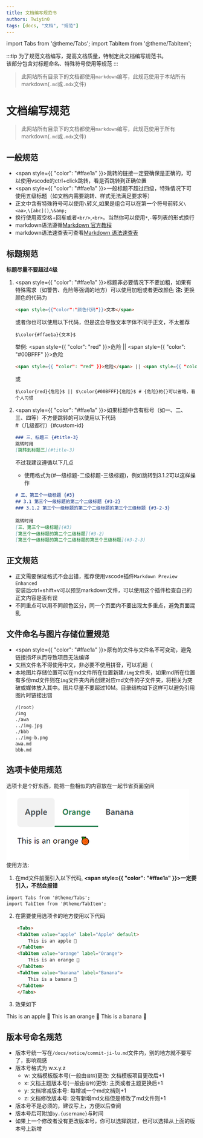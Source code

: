 ```yaml
---
title: 文档编写规范书
authors: Twiyin0
tags: [docs, "文档", "规范"]
---
```


import Tabs from '@theme/Tabs';
import TabItem from '@theme/TabItem';

:::tip
为了规范文档编写，提高文档质量，特制定此文档编写规范书。  
该部分包含对标题命名、特殊符号使用等规范
:::

> 此网站所有目录下的文档都使用`markdown`编写，此规范使用于本站所有markdown(`.md`或`.mdx`文件)  

<!--truncate-->

# 文档编写规范
> 此网站所有目录下的文档都使用`markdown`编写，此规范使用于所有markdown(`.md`或`.mdx`文件)  

## 一般规范

* <span style={{ "color": "#ffae1a" }}>跳转的链接一定要确保是正确的</span>，可以使用vscode的ctrl+click跳转，看是否跳转到正确位置
* <span style={{ "color": "#ffae1a" }}>一般标题不超过四级</span>，特殊情况下可使用五级标题（如文档内需要跳转、样式无法满足要求等）
* 正文中含有特殊符号可以使用`\`转义,如果是组合可以在第一个符号前转义`\<aa>`,`\[abc]()`,`\&amp;`
* 换行使用双空格+回车或者`<br/>`,`<br>`。当然你可以使用`*`,`-`等列表的形式换行
* markdown语法遵循[Markdown 官方教程](https://markdown.com.cn/basic-syntax/)
* markdown语法速查表可查看[Markdown 语法速查表](https://markdown.com.cn/cheat-sheet.html)

## 标题规范
**标题尽量不要超过4级**
1. <span style={{ "color": "#ffae1a" }}>标题非必要情况下不要加粗</span>，如果有特殊需求（如警告、危险等强调的地方）可以使用加粗或者更改颜色
    **注:** 更换颜色的代码为  
    ```markdown
    <span style={{"color":"颜色代码"}}>文本</span>
    ```
    或者你也可以使用以下代码，但是这会导致文本字体不同于正文，不太推荐  
    ```
    $\color{#ffae1a}{文本}$
    ```
    举例: <span style={{ "color": "red" }}>危险</span> || <span style={{ "color": "#00BFFF" }}>危险</span>
    ```markdown
    <span style={{ "color": "red" }}>危险</span> || <span style={{ "color": "#00BFFF" }}>危险</span>
    ```
    或
    ```
    $\color{red}{危险}$ || $\color{#00BFFF}{危险}$ # {危险}的{}可以省略，看个人习惯
    ```

2. <span style={{ "color": "#ffae1a" }}>如果标题中含有标号（如一、二、三、四等）不方便跳转的可以使用以下代码</span>  
    #（几级都行）\{#custom-id}
    ```markdown
    ### 三、标题三 {#title-3}
    跳转时用
    [跳转到标题三](#title-3)
    ```

    不过我建议遵循以下几点
    - 使用格式为(#一级标题-二级标题-三级标题)，例如跳转到3.1.2可以这样操作  
    ```markdown
    # 三、第三个一级标题 {#3}
    ## 3.1 第三个一级标题的第二个二级标题 {#3-2}
    ### 3.1.2 第三个一级标题的第二个二级标题的第三个三级标题 {#3-2-3}

    跳转时用
    [三、第三个一级标题](#3)
    [第三个一级标题的第二个二级标题](#3-2)
    [第三个一级标题的第二个二级标题的第三个三级标题](#3-2-3)
    ```

## 正文规范
- 正文需要保证格式不会出错，推荐使用vscode插件`Markdown Preview Enhanced`  
安装后ctrl+shift+v可以预览markdown文件，可以使用这个插件检查自己的正文内容是否有误
- 不同重点可以用不同颜色区分，同一个页面内不要出现太多重点，避免页面混乱

## 文件命名与图片存储位置规范
* <span style={{ "color": "#ffae1a" }}>原有的文件与文件名不可变动，避免链接损坏从而导致项目无法编译</span>
* 文档文件名不得使用中文，非必要不使用拼音，可以机翻（
* 本地图片存储位置可以在md文件所在位置新建`/img`文件夹，如果md所在位置有多份md文件则在`img`文件夹内再创建对应md文件的子文件夹，将相关为突破或媒体放入其中。图片尽量不要超过10M。目录结构如下这样可以避免引用图片时链接出错
    ```
    /(root)
    /img
    ./awa
    ../img.jpg
    ./bbb
    ../img-b.png
    awa.md
    bbb.md
    ```

## 选项卡使用规范
选项卡是个好东西，能把一些相似的内容放在一起节省页面空间  
![selectCrad](./imgs/specificationDocs/slectCard.png)  
使用方法: 
1. 在md文件前面引入以下代码, **<span style={{ "color": "#ffae1a" }}>一定要引入，不然会报错</span>**
```
import Tabs from '@theme/Tabs';
import TabItem from '@theme/TabItem';
```
2. 在需要使用选项卡的地方使用以下代码
```html
    <Tabs>
    <TabItem value="apple" label="Apple" default>
        This is an apple 🍎
    </TabItem>
    <TabItem value="orange" label="Orange">
        This is an orange 🍊
    </TabItem>
    <TabItem value="banana" label="Banana">
        This is a banana 🍌
    </TabItem>
    </Tabs>
```
3. 效果如下  
<Tabs>
<TabItem value="apple" label="Apple" default>
    This is an apple 🍎
</TabItem>
<TabItem value="orange" label="Orange">
    This is an orange 🍊
</TabItem>
<TabItem value="banana" label="Banana">
    This is a banana 🍌
</TabItem>
</Tabs> 

## 版本号命名规范
* 版本号统一写在`/docs/notice/commit-ji-lu.md`文件内，别的地方就不要写了，影响观感
* 版本号格式为 w.x.y.z
    - w: 文档模板版本号(一般由`音铃`)更改: 文档模板项目更改后+1
    - x: 文档主题版本号(一般由`音铃`)更改: 主页或者主题更换后+1
    - y: 文档增减版本号: 每增减一个md文档则+1
    - z: 文档修改版本号: 没有新增md文档但是修改了md文件则+1
* 版本号不是必须的，建议写上，方便以后查阅
* 版本号后可附加`by.{username}`与时间
* 如果上一个修改者没有更改版本号，你可以选择跳过，也可以选择从上面的版本号上新增
